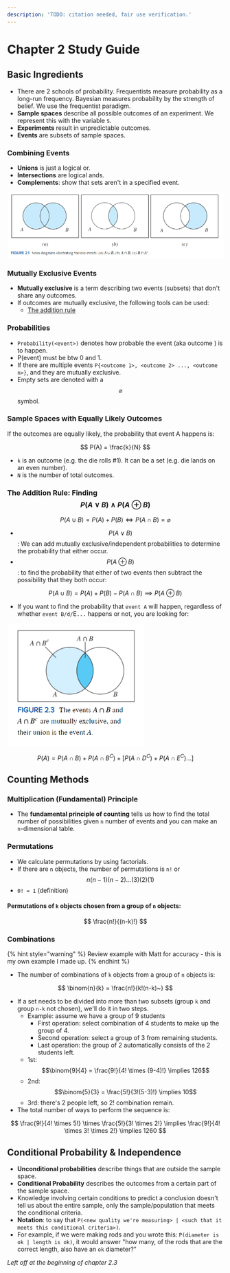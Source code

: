 ```yaml
---
description: 'TODO: citation needed, fair use verification.'
---
```


# Chapter 2 Study Guide

## Basic Ingredients

* There are 2 schools of probability. Frequentists measure probability as a long-run frequency. Bayesian measures probability by the strength of belief. We use the frequentist paradigm.
* **Sample spaces** describe all possible outcomes of an experiment. We represent this with the variable `S`.
* **Experiments** result in unpredictable outcomes.
* **Events** are subsets of sample spaces.

### Combining Events

* **Unions** is just a logical or.
* **Intersections** are logical ands.
* **Complements**: show that sets aren't in a specified event.

![Illustration of unions, intersections, and complements. (Source: Navidi)](<../../.gitbook/assets/image (643) (1) (1) (1) (1).png>)

### Mutually Exclusive Events

* **Mutually exclusive** is a term describing two events (subsets) that don't share any outcomes.
* If outcomes are mutually exclusive, the following tools can be used:
  * [The addition rule](chapter-2-study-guide.md#undefined)

### Probabilities

* `Probability(<event>)` denotes how probable the event (aka outcome ) is to happen.
* P(event) must be btw 0 and 1.
* If there are multiple events `P{<outcome 1>, <outcome 2> ..., <outcome n>}`, and they are mutually exclusive.
* Empty sets are denoted with a $$\varnothing$$ symbol.

### Sample Spaces with Equally Likely Outcomes

If the outcomes are equally likely, the probability that event A happens is:

$$
P(A) = \frac{k}{N}
$$

* `k` is an outcome (e.g. the die rolls #1). It can be a set (e.g. die lands on an even number).
* `N` is the number of total outcomes.

### The Addition Rule: Finding $$P(A \lor B) \land P(A \oplus B)$$

$$
P(A \cup B) = P(A) + P(B) \iff P(A \cap B) = \varnothing
$$

* $$P(A \lor B)$$: We can add mutually exclusive/independent probabilities to determine the probability that either occur.
* $$P(A \oplus B)$$: to find the probability that either of two events then subtract the possibility that they both occur:

$$
P(A \cup B) = P(A) + P(B) - P(A \cap B) \implies P(A \oplus B)
$$

* If you want to find the probability that `event A` will happen, regardless of whether `event B/d/`E`...` happens or not, you are looking for:

![Img Source: Navidi](<../../.gitbook/assets/image (646) (1) (1) (1).png>)

$$
P(A) = P(A \cap B) + P(A \cap B^C) + [P(A \cap D^C) + P(A \cap E^C)...]
$$

## Counting Methods

### Multiplication (Fundamental) Principle

* The **fundamental principle of counting** tells us how to find the total number of possibilities given `n` number of events and you can make an `n`-dimensional table.

### Permutations

* We calculate permutations by using factorials.
* If there are `n` objects, the number of permutations is `n!` or $$n(n-1)(n-2)...(3)(2)(1)$$
* `0! = 1` (definition)

#### Permutations of `k` objects chosen from a group of `n` objects:

$$
\frac{n!}{(n-k)!}
$$

### Combinations

{% hint style="warning" %}
Review example with Matt for accuracy - this is my own example I made up.
{% endhint %}

* The number of combinations of `k` objects from a group of `n` objects is:

$$
\binom{n}{k} = \frac{n!}{k!(n-k)~}
$$

* If a set needs to be divided into more than two subsets (group `k` and group `n-k` not chosen), we'll do it in two steps.
  * Example: assume we have a group of 9 students
    * First operation: select combination of 4 students to make up the group of 4.
    * Second operation: select a group of 3 from remaining students.
    * Last operation: the group of 2 automatically consists of the 2 students left.
  * 1st: $$\binom{9}{4} = \frac{9!}{4! \times (9-4)!} \implies 126$$
  * 2nd: $$\binom{5}{3} = \frac{5!}{3!(5-3)!} \implies 10$$
  * 3rd: there's 2 people left, so 2! combination remain.
* The total number of ways to perform the sequence is:

$$
\frac{9!}{4! \times 5!} \times \frac{5!}{3! \times 2!} \implies \frac{9!}{4! \times 3! \times 2!} \implies 1260
$$

## Conditional Probability & Independence

* **Unconditional probabilities** describe things that are outside the sample space.
* **Conditional Probability** describes the outcomes from a certain part of the sample space.
* Knowledge involving certain conditions to predict a conclusion doesn't tell us about the entire sample, only the sample/population that meets the conditional criteria.
* **Notation**: to say that `P(<new quality we're measuring> | <such that it meets this conditional criteria>)`.
* For example, if we were making rods and you wrote this: `P(diameter is ok | length is ok)`, it would answer "how many, of the rods that are the correct length, also have an `ok` diameter?"

_Left off at the beginning of chapter 2.3_
